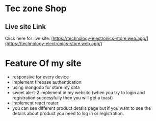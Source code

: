 # Tec zone Shop



## Live site Link

Click here for live site: [https://technology-electronics-store.web.app/](https://technology-electronics-store.web.app/)


# Feature Of my site

- responsive for every device
- implement firebase authentication 
- using mongodb for store my data 
- sweet alert-2 implement in my website (when you try to login and registration successfully then you will get a toast)
- implement react router
- you can see different product details page but if you want to see the details about product you need to log in or registration.
